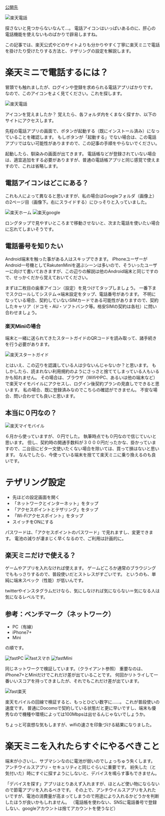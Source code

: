 [公開先](https://note.com/nomuragoro/n/nb04815970c3d)

![楽天電話](https://user-images.githubusercontent.com/15845907/89102518-0d592780-d445-11ea-8dec-60ed7834c1b6.jpg)

探さないと見つからないなんて…。
電話アイコンはいっぱいあるのに、肝心の電話機能を使えないものばかりで辟易しますね。

この記事では、楽天公式やどのサイトよりも分かりやすく丁寧に楽天ミニで電話を掛けたり受けたりする方法と、テザリングの設定を解説します。

# 楽天ミニで電話するには？
冒頭でも触れましたが、ログインや登録を求められる電話アプリばかりです。
なので、このアイコンをよく見てください。これを探します。

![楽天電話](https://user-images.githubusercontent.com/15845907/89102518-0d592780-d445-11ea-8dec-60ed7834c1b6.jpg)

アイコンを覚えましたか？
覚えたら、各フォルダ内をくまなく探すか、以下のサイトにアクセスします。

先程の電話アプリの画面で、ボタンが起動する（既にインストール済み）になっていることを確認します。
もしボタンが「起動する」でない場合は、この電話アプリではない可能性がありますので、この記事の手順をやらないでください。

起動したら、馴染みの画面が出てきます。
電話帳などが登録されていない場合は、適宜追加をする必要がありますが、普通の電話帳アプリと同じ感覚で使えますので、これは省略します。

## 電話アイコンはどこにある？
これも人によって異なると思いますが、私の場合はGoogleフォルダ（画像上）の2ページ目（画像下。右にスライドする）にひっそりと入っていました。

![楽天ホーム](https://user-images.githubusercontent.com/15845907/89102517-0d592780-d445-11ea-95f2-b64594b42779.jpg)
![楽天google](https://user-images.githubusercontent.com/15845907/89102516-0c27fa80-d445-11ea-93a2-bfbc215bb69b.jpg)

ロングタップで見やすいところまで移動させないと、次また電話を使いたい場合に忘れてしまいそうです。

## 電話番号を知りたい
Android端末を触った事がある人はスキップできます。
iPhoneユーザーがAndroid一号機としてRakutenMiniを選ぶシーンは多いので、そういったユーザーに向けて書いておきますが、この辺りの解説は他のAndroid端末と同じですので、せっかくだから覚えておいてください。

まずは二枚目の歯車アイコン（設定）を見つけてタップしましょう。
一番下までスクロールしてシステム→端末設定をタップ、電話番号があります。
不明になっている場合、契約していないSIMカードである可能性がありますので、契約したキャリア（ドコモ・AU・ソフトバンク等。格安SIMの契約は各社）に問い合わせましょう。

### 楽天Miniの場合
端末と一緒に送られてきたスタートガイドのQRコードを読み取って、諸手続きを行う必要があります。

![楽天スタートガイド](https://user-images.githubusercontent.com/15845907/89102519-0df1be00-d445-11ea-8e79-0d7624e8226b.JPG)

とはいえ、この辺りを認識している人は少ないんじゃないか？と思います。
もしかしたら、読まれない利用規約のようにさっさと捨ててしまっている人もいるかも知れません。
その場合は、ブラウザ（WifiやPC、あるいは他の端末など）で楽天マイモバイルにアクセスし、ログイン後契約プランの見直しでできると思います。
私の場合、既に登録済みなのでこちらの確認ができません。
不安な場合、問い合わせても良いと思います。

## 本当に０円なの？

![楽天マイモバイル](https://user-images.githubusercontent.com/15845907/89102520-0df1be00-d445-11ea-9de6-a452081ff690.png)

６月から使っていますが、０円でした。
執筆時点でも０円なので信じていいと思います。
但し、契約時の開通手数料が３０００円だったかな、掛かっていますので、二台目にビタ一文使いたくない場合を除いては、買って損はないと思います。
なんでしたら、今使っている端末を捨てて楽天ミニに乗り換えるのも良いです。

# テザリング設定
- 先ほどの設定画面を開く
- 「ネットワークとインターネット」をタップ
- 「アクセスポイントとテザリング」をタップ
- 「Wi-Fiアクセスポイント」をタップ
- スイッチをONにする

パスワードは、「アクセスポイントのパスワード」で見れますし、変更できます。
電池の減りが凄まじく早くなるので、ご利用は計画的に。

## 楽天ミニだけで使える？
ゲームやアプリを入れなければ使えます。
ゲームどころか通常のブラウジングでももっさりするので、普段使いだとストレスがすごいです。
というのも、単純に端末スペック（性能）が低いんです。

twitterやインスタグラムだけなら、気にしなければ気にならない＝気になる人は気になるレベルです。

## 参考：ベンチマーク（ネットワーク）
- PC（有線）
- iPhone7+
- Mini

の順です。

![fastPC](https://user-images.githubusercontent.com/15845907/89102536-57420d80-d445-11ea-8b2b-13453e1f0574.jpg)
![fastスマホ](https://user-images.githubusercontent.com/15845907/89102535-56a97700-d445-11ea-922c-45f7349b5a9b.jpg)
![fastMini](https://user-images.githubusercontent.com/15845907/89102534-5610e080-d445-11ea-872c-d4f72237325c.jpg)

同じネットワークで検証しています。（クライアント参照）
重要なのは、iPhone7+とMiniだけでこれだけ差が出ていることです。
何回かリトライして一番いいスコアを持ってきましたが、それでもこれだけ差が出ています。

![fast楽天](https://user-images.githubusercontent.com/15845907/89102537-57420d80-d445-11ea-83dd-17a88ddb35a1.jpg)

楽天モバイルの回線で検証すると、もっとひどい数字に……。
これが普段使いの速度です。
普通にDocomoで契約している状態だと更に早いですし、端末も優秀なので機種や環境によっては100Mbpsは出せるんじゃないでしょうか。

ちょっと可哀想な気もしますが、wifiの速さを印象づける結果になりました。

# 楽天ミニを入れたらすぐにやるべきこと
端末が小さいし、サブマシンなのに電池が弱いのでしょっちゅう失くします。
アンチウイルスアプリ・セキュリティと同じぐらいに重要です。
紛失した（と気付いた）時にすぐに探すようにしないと、デバイスを鳴らす事もできません。

「デバイスを探す」アプリはとりあえず入れますが、ほとんど使い物にならないので節電アプリを入れるべきです。
その上で、アンチウイルスアプリを入れたいですが、電池の消費量が高まってしまうので用途により入れるかどうかを判断したほうが良いかもしれません。
（電話帳を使わない、SNSに電話番号で登録しない、googleアカウントは捨てアカウントを使うなど）
